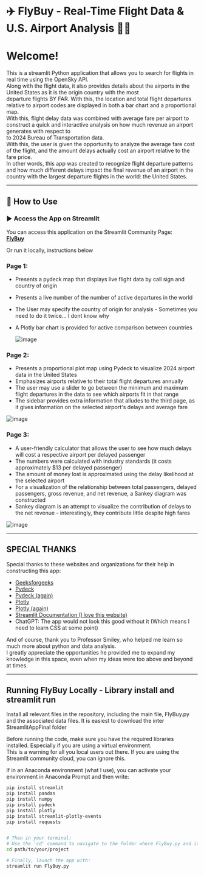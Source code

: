 # ✈️ FlyBuy - Real-Time Flight Data & U.S. Airport Analysis 💸🛬

# Welcome!
This is a streamlit Python application that allows you to search for flights in real time using the OpenSky API.  
Along with the flight data, it also provides details about the airports in the United States as it is the origin country with the most  
departure flights BY FAR. With this, the location and total flight departures relative to airport codes are displayed in both a bar chart and a proportional map.  
With this, flight delay data was combined with average fare per airport to construct a quick and interactive analysis on how much revenue an airport generates with respect to  
to 2024 Bureau of Transportation data.  
With this, the user is given the opportunity to analyze the average fare cost of the flight, and the amount delays actually cost an airport relative to the fare price.  
In other words, this app was created to recognize flight departure patterns and how much different delays impact the final revenue of an airport in the country with the largest departure flights in the world: the United States.  

---

## 🚀 How to Use

### ▶️ Access the App on Streamlit
You can access this application on the Streamlit Community Page:  
**[FlyBuy](https://flybuy.streamlit.app/)**

Or run it locally, instructions below

### Page 1:
- Presents a pydeck map that displays live flight data by call sign and country of origin  
- Presents a live number of the number of active departures in the world  
- The User may specify the country of origin for analysis - Sometimes you need to do it twice... I dont know why  
- A Plotly bar chart is provided for active comparison between countries

  ![image](https://github.com/user-attachments/assets/0bbd8b5e-942c-40a0-88f8-c95e1f046eff)


### Page 2:
- Presents a proportional plot map using Pydeck to visualize 2024 airport data in the United States  
- Emphasizes airports relative to their total flight departures annually  
- The user may use a slider to go between the minimum and maximum flight departures in the data to see which airports fit in that range  
- The sidebar provides extra information that alludes to the third page, as it gives information on the selected airport's delays and average fare  

![image](https://github.com/user-attachments/assets/bd94914a-401e-4bb7-9cd2-6d1c7fa0fa9a)


### Page 3:
- A user-friendly calculator that allows the user to see how much delays will cost a respective airport per delayed passenger  
- The numbers were calculated with industry standards (it costs approximately $13 per delayed passenger)  
- The amount of money lost is approximated using the delay likelihood at the selected airport  
- For a visualization of the relationship between total passengers, delayed passengers, gross revenue, and net revenue, a Sankey diagram was constructed  
- Sankey diagram is an attempt to visualize the contribution of delays to the net revenue - interestingly, they contribute little despite high fares  

![image](https://github.com/user-attachments/assets/758a8aeb-9c5c-4c63-8cf9-e2f6f8b84196)

---


## SPECIAL THANKS

Special thanks to these websites and organizations for their help in constructing this app:  
- [Geeksforgeeks](https://www.geeksforgeeks.org/)
- [Pydeck](https://deckgl.readthedocs.io/en/latest/deck.html)  
- [Pydeck (again)](https://deckgl.readthedocs.io/en/latest/gallery/scatterplot_layer.html)  
- [Plotly](https://plotly.com/python/sankey-diagram/)  
- [Plotly (again)](https://plotly.com/python/bar-charts/)  
- [Streamlit Documentation (I love this website)](https://docs.streamlit.io/)  
- ChatGPT: The app would not look this good without it (Which means I need to learn CSS at some point)  

And of course, thank you to Professor Smiley, who helped me learn so much more about python and data analysis.  
I greatly appreciate the opportunities he provided me to expand my knowledge in this space, even when my ideas were too above and beyond at times.  

---

## Running FlyBuy Locally - Library install and streamlit run

Install all relevant files in the repository, including the main file, FlyBuy.py
and the associated data files. It is easiest to download the inter StreamlitAppFinal folder

Before running the code, make sure you have the required libraries installed. Especially if you are using a virtual environment.  
This is a warning for all you local users out there. If you are using the Streamlit community cloud, you can ignore this. 

If in an Anaconda environment (what I use), you can activate your environment in Anaconda Prompt and then write:

```bash
pip install streamlit
pip install pandas
pip install numpy
pip install pydeck
pip install plotly
pip install streamlit-plotly-events
pip install requests


# Then in your terminal:
# Use the 'cd' command to navigate to the folder where FlyBuy.py and its data files are located
cd path/to/your/project

# Finally, launch the app with:
streamlit run FlyBuy.py
